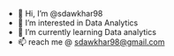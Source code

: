 - 👋 Hi, I’m @sdawkhar98
- 👀 I’m interested in Data Analytics
- 🌱 I’m currently learning Data analytics
- 📫 reach me @ sdawkhar98@gmail.com

<!---
sdawkhar98/sdawkhar98 is a ✨ special ✨ repository because its `README.md` (this file) appears on your GitHub profile.
You can click the Preview link to take a look at your changes.
--->
